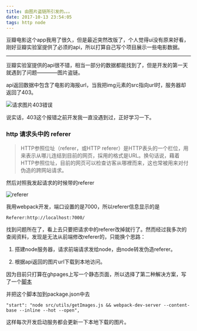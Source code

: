 ```yaml
---
title: 由图片盗链所引发的。。。
date: 2017-10-13 23:54:05
tags: http node
---
```


豆瓣电影这个app我用了很久，但是最近突然改版了，个人觉得ui没有原来好看，刚好豆瓣实验室提供了必须的api，所以打算自己写个项目展示一些电影数据。

-----------

豆瓣实验室提供的api很不错，相当一部分的数据都能找到了，但是开发的第一天就遇到了问题————图片盗链。

api返回数据中包含了电影的海报url，当我把img元素的src指向url时，服务器却返回了403。

![请求图片403错误](https://raw.githubusercontent.com/Renascence/Renascence.github.io/hexo/source/_posts/img/douban403.png)

说实话，403这个报错之前开发我一直没遇到过，正好学习一下。

### http 请求头中的 referer

> HTTP参照位址（referer，或HTTP referer）是HTTP表头的一个栏位，用来表示从哪儿连结到目前的网页，採用的格式是URL。换句话说，藉着HTTP参照位址，目前的网页可以检查访客从哪裡而来，这也常被用来对付伪造的跨网站请求。

然后对照我发起请求的时候带的referer

![referer](https://raw.githubusercontent.com/Renascence/Renascence.github.io/hexo/source/_posts/img/referer.png)

我用webpack开发，端口设置的是7000，所以referer信息显示的是

```
Referer:http://localhost:7000/
```

找到问题所在了，看上去只要把请求中的referer改掉就行了。然而经过我多次的查阅资料，发现是无法从前端修改referer的，只能换个思路：

1. 搭建node服务器，请求前端请求发给node，由node转发伪造referer。

2. 根据api返回的图片url下载到本地访问。

因为目前只打算在ghpages上写一个静态页面，所以选择了第二种解决方案，写了一个[脚本](https://github.com/Renascence/movieData/blob/master/src/utils/getImages.js)

并把这个脚本加到package.json中去

```
"start": "node src/utils/getImages.js && webpack-dev-server --content-base --inline --hot --open",
```

这样每次开发启动服务都会更新一下本地下载的图片。
